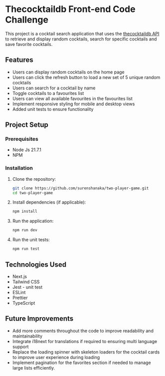 # Thecocktaildb Front-end Code Challenge

This project is a cocktail search application that uses the [thecocktaildb API](https://www.thecocktaildb.com/api.php/) to retrieve and display random cocktails, search for specific cocktails and save favorite cocktails.

## Features

- Users can display random cocktails on the home page
- Users can click the refresh button to load a new set of 5 unique random cocktails
- Users can search for a cocktail by name
- Toggle cocktails to a favourites list
- Users can view all available favourites in the favourites list
- Implement responsive styling for mobile and desktop views
- Added unit tests to ensure functionality

## Project Setup

### Prerequisites

- Node Js 21.7.1
- NPM

### Installation

1. Clone the repository:

   ```bash
   git clone https://github.com/surenshanaka/two-player-game.git
   cd two-player-game
   ```

2. Install dependencies (if applicable):

   ```bash
   npm install
   ```

3. Run the application:

   ```bash
   npm run dev
   ```

4. Run the unit tests:

   ```bash
   npm run test
   ```

## Technologies Used

- Next.js
- Tailwind CSS
- Jest - unit test
- ESLint
- Prettier
- TypeScript

## Future Improvements

- Add more comments throughout the code to improve readability and maintainability
- Integrate i18next for translations if required to ensuring multi language support
- Replace the loading spinner with skeleton loaders for the cocktail cards to improve user experience during loading
- Implement pagination for the favorites section if needed to manage large lists efficiently.
